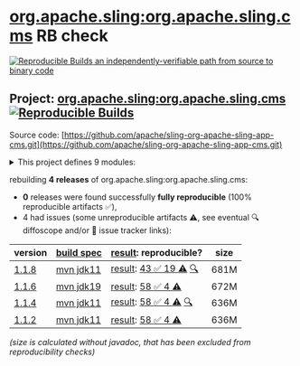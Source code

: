 [org.apache.sling:org.apache.sling.cms](https://central.sonatype.com/artifact/org.apache.sling/org.apache.sling.cms/versions) RB check
=======

[![Reproducible Builds](https://reproducible-builds.org/images/logos/rb.svg) an independently-verifiable path from source to binary code](https://reproducible-builds.org/)

## Project: [org.apache.sling:org.apache.sling.cms](https://central.sonatype.com/artifact/org.apache.sling/org.apache.sling.cms/versions) [![Reproducible Builds](https://img.shields.io/endpoint?url=https://raw.githubusercontent.com/jvm-repo-rebuild/reproducible-central/master/content/org/apache/sling/org.apache.sling.cms/badge.json)](https://github.com/jvm-repo-rebuild/reproducible-central/blob/master/content/org/apache/sling/org.apache.sling.cms/README.md)

Source code: [https://github.com/apache/sling-org-apache-sling-app-cms.git](https://github.com/apache/sling-org-apache-sling-app-cms.git)

<details><summary>This project defines 9 modules:</summary>

* [org.apache.sling:org.apache.sling.cms](https://central.sonatype.com/artifact/org.apache.sling/org.apache.sling.cms/overview)
* [org.apache.sling:org.apache.sling.cms.api](https://central.sonatype.com/artifact/org.apache.sling/org.apache.sling.cms.api/overview)
* [org.apache.sling:org.apache.sling.cms.archetype](https://central.sonatype.com/artifact/org.apache.sling/org.apache.sling.cms.archetype/overview)
* [org.apache.sling:org.apache.sling.cms.core](https://central.sonatype.com/artifact/org.apache.sling/org.apache.sling.cms.core/overview)
* [org.apache.sling:org.apache.sling.cms.feature](https://central.sonatype.com/artifact/org.apache.sling/org.apache.sling.cms.feature/overview)
* [org.apache.sling:org.apache.sling.cms.it](https://central.sonatype.com/artifact/org.apache.sling/org.apache.sling.cms.it/overview)
* [org.apache.sling:org.apache.sling.cms.login](https://central.sonatype.com/artifact/org.apache.sling/org.apache.sling.cms.login/overview)
* [org.apache.sling:org.apache.sling.cms.reference](https://central.sonatype.com/artifact/org.apache.sling/org.apache.sling.cms.reference/overview)
* [org.apache.sling:org.apache.sling.cms.ui](https://central.sonatype.com/artifact/org.apache.sling/org.apache.sling.cms.ui/overview)
</details>

rebuilding **4 releases** of org.apache.sling:org.apache.sling.cms:
- **0** releases were found successfully **fully reproducible** (100% reproducible artifacts :white_check_mark:),
- 4 had issues (some unreproducible artifacts :warning:, see eventual :mag: diffoscope and/or :memo: issue tracker links):

| version | [build spec](/BUILDSPEC.md) | [result](https://reproducible-builds.org/docs/jvm/): reproducible? | size |
| -- | --------- | ------ | -- |
| [1.1.8](https://central.sonatype.com/artifact/org.apache.sling/org.apache.sling.cms/1.1.8/pom) | [mvn jdk11](org.apache.sling.cms-1.1.8.buildspec) | [result](org.apache.sling.cms-1.1.8.buildinfo): [43 :white_check_mark:  19 :warning:](org.apache.sling.cms-1.1.8.buildcompare) [:mag:](org.apache.sling.cms-1.1.8.diffoscope) | 681M |
| [1.1.6](https://central.sonatype.com/artifact/org.apache.sling/org.apache.sling.cms/1.1.6/pom) | [mvn jdk19](org.apache.sling.cms-1.1.6.buildspec) | [result](org.apache.sling.cms-1.1.6.buildinfo): [58 :white_check_mark:  4 :warning:](org.apache.sling.cms-1.1.6.buildcompare) | 672M |
| [1.1.4](https://central.sonatype.com/artifact/org.apache.sling/org.apache.sling.cms/1.1.4/pom) | [mvn jdk11](org.apache.sling.cms-1.1.4.buildspec) | [result](org.apache.sling.cms-1.1.4.buildinfo): [58 :white_check_mark:  4 :warning:](org.apache.sling.cms-1.1.4.buildcompare) [:mag:](org.apache.sling.cms-1.1.4.diffoscope) | 636M |
| [1.1.2](https://central.sonatype.com/artifact/org.apache.sling/org.apache.sling.cms/1.1.2/pom) | [mvn jdk11](org.apache.sling.cms-1.1.2.buildspec) | [result](org.apache.sling.cms-1.1.2.buildinfo): [58 :white_check_mark:  4 :warning:](org.apache.sling.cms-1.1.2.buildcompare) | 636M |

<i>(size is calculated without javadoc, that has been excluded from reproducibility checks)</i>
